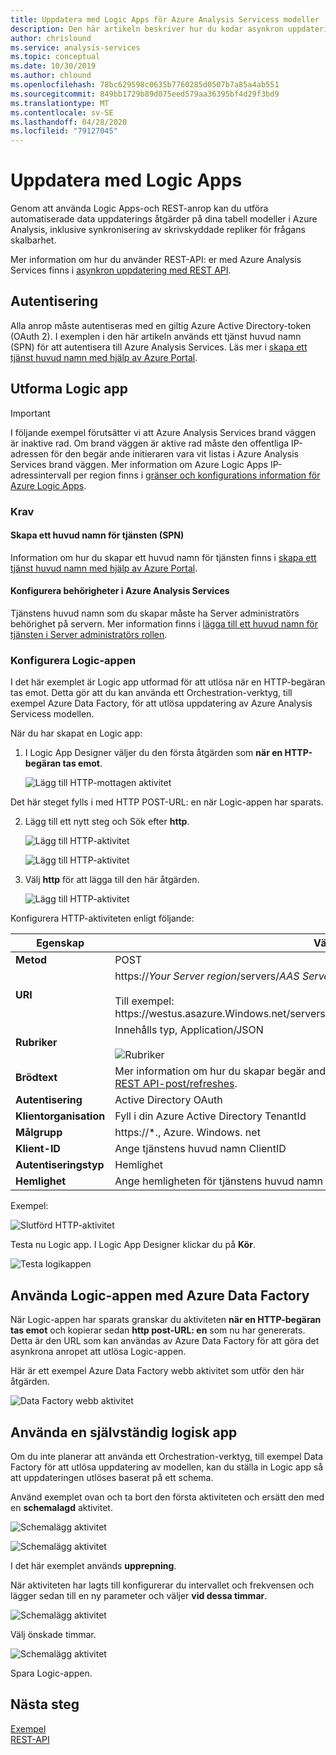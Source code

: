 ```yaml
---
title: Uppdatera med Logic Apps för Azure Analysis Servicess modeller | Microsoft Docs
description: Den här artikeln beskriver hur du kodar asynkron uppdatering för Azure Analysis Services med hjälp av Azure Logic Apps.
author: chrislound
ms.service: analysis-services
ms.topic: conceptual
ms.date: 10/30/2019
ms.author: chlound
ms.openlocfilehash: 78bc629598c0635b7760285d0507b7a85a4ab551
ms.sourcegitcommit: 849bb1729b89d075eed579aa36395bf4d29f3bd9
ms.translationtype: MT
ms.contentlocale: sv-SE
ms.lasthandoff: 04/28/2020
ms.locfileid: "79127045"
---
```

# <a name="refresh-with-logic-apps"></a>Uppdatera med Logic Apps

Genom att använda Logic Apps-och REST-anrop kan du utföra automatiserade data uppdaterings åtgärder på dina tabell modeller i Azure Analysis, inklusive synkronisering av skrivskyddade repliker för frågans skalbarhet.

Mer information om hur du använder REST-API: er med Azure Analysis Services finns i [asynkron uppdatering med REST API](analysis-services-async-refresh.md).

## <a name="authentication"></a>Autentisering

Alla anrop måste autentiseras med en giltig Azure Active Directory-token (OAuth 2).  I exemplen i den här artikeln används ett tjänst huvud namn (SPN) för att autentisera till Azure Analysis Services. Läs mer i [skapa ett tjänst huvud namn med hjälp av Azure Portal](../active-directory/develop/howto-create-service-principal-portal.md).

## <a name="design-the-logic-app"></a>Utforma Logic app

> [!IMPORTANT]
> I följande exempel förutsätter vi att Azure Analysis Services brand väggen är inaktive rad. Om brand väggen är aktive rad måste den offentliga IP-adressen för den begär ande initieraren vara vit listas i Azure Analysis Services brand väggen. Mer information om Azure Logic Apps IP-adressintervall per region finns i [gränser och konfigurations information för Azure Logic Apps](../logic-apps/logic-apps-limits-and-config.md#configuration).

### <a name="prerequisites"></a>Krav

#### <a name="create-a-service-principal-spn"></a>Skapa ett huvud namn för tjänsten (SPN)

Information om hur du skapar ett huvud namn för tjänsten finns i [skapa ett tjänst huvud namn med hjälp av Azure Portal](../active-directory/develop/howto-create-service-principal-portal.md).

#### <a name="configure-permissions-in-azure-analysis-services"></a>Konfigurera behörigheter i Azure Analysis Services
 
Tjänstens huvud namn som du skapar måste ha Server administratörs behörighet på servern. Mer information finns i [lägga till ett huvud namn för tjänsten i Server administratörs rollen](analysis-services-addservprinc-admins.md).

### <a name="configure-the-logic-app"></a>Konfigurera Logic-appen

I det här exemplet är Logic app utformad för att utlösa när en HTTP-begäran tas emot. Detta gör att du kan använda ett Orchestration-verktyg, till exempel Azure Data Factory, för att utlösa uppdatering av Azure Analysis Servicess modellen.

När du har skapat en Logic app:

1. I Logic App Designer väljer du den första åtgärden som **när en HTTP-begäran tas emot**.

   ![Lägg till HTTP-mottagen aktivitet](./media/analysis-services-async-refresh-logic-app/1.png)

Det här steget fylls i med HTTP POST-URL: en när Logic-appen har sparats.

2. Lägg till ett nytt steg och Sök efter **http**.  

   ![Lägg till HTTP-aktivitet](./media/analysis-services-async-refresh-logic-app/9.png)

   ![Lägg till HTTP-aktivitet](./media/analysis-services-async-refresh-logic-app/10.png)

3. Välj **http** för att lägga till den här åtgärden.

   ![Lägg till HTTP-aktivitet](./media/analysis-services-async-refresh-logic-app/2.png)

Konfigurera HTTP-aktiviteten enligt följande:

|Egenskap  |Värde  |
|---------|---------|
|**Metod**     |POST         |
|**URI**     | https://*Your Server region*/servers/*AAS Server Name*/Models/*ditt databas namn*/refreshes <br /> <br /> Till exempel: https:\//westus.asazure.Windows.net/servers/myserver/Models/AdventureWorks/refreshes|
|**Rubriker**     |   Innehålls typ, Application/JSON <br /> <br />  ![Rubriker](./media/analysis-services-async-refresh-logic-app/6.png)    |
|**Brödtext**     |   Mer information om hur du skapar begär ande texten finns i [asynkron uppdatering med REST API-post/refreshes](analysis-services-async-refresh.md#post-refreshes). |
|**Autentisering**     |Active Directory OAuth         |
|**Klientorganisation**     |Fyll i din Azure Active Directory TenantId         |
|**Målgrupp**     |https://*., Azure. Windows. net         |
|**Klient-ID**     |Ange tjänstens huvud namn ClientID         |
|**Autentiseringstyp**     |Hemlighet         |
|**Hemlighet**     |Ange hemligheten för tjänstens huvud namn         |

Exempel:

![Slutförd HTTP-aktivitet](./media/analysis-services-async-refresh-logic-app/7.png)

Testa nu Logic app.  I Logic App Designer klickar du på **Kör**.

![Testa logikappen](./media/analysis-services-async-refresh-logic-app/8.png)

## <a name="consume-the-logic-app-with-azure-data-factory"></a>Använda Logic-appen med Azure Data Factory

När Logic-appen har sparats granskar du aktiviteten **när en HTTP-begäran tas emot** och kopierar sedan **http post-URL: en** som nu har genererats.  Detta är den URL som kan användas av Azure Data Factory för att göra det asynkrona anropet att utlösa Logic-appen.

Här är ett exempel Azure Data Factory webb aktivitet som utför den här åtgärden.

![Data Factory webb aktivitet](./media/analysis-services-async-refresh-logic-app/11.png)

## <a name="use-a-self-contained-logic-app"></a>Använda en självständig logisk app

Om du inte planerar att använda ett Orchestration-verktyg, till exempel Data Factory för att utlösa uppdatering av modellen, kan du ställa in Logic app så att uppdateringen utlöses baserat på ett schema.

Använd exemplet ovan och ta bort den första aktiviteten och ersätt den med en **schemalagd** aktivitet.

![Schemalägg aktivitet](./media/analysis-services-async-refresh-logic-app/12.png)

![Schemalägg aktivitet](./media/analysis-services-async-refresh-logic-app/13.png)

I det här exemplet används **upprepning**.

När aktiviteten har lagts till konfigurerar du intervallet och frekvensen och lägger sedan till en ny parameter och väljer **vid dessa timmar**.

![Schemalägg aktivitet](./media/analysis-services-async-refresh-logic-app/16.png)

Välj önskade timmar.

![Schemalägg aktivitet](./media/analysis-services-async-refresh-logic-app/15.png)

Spara Logic-appen.

## <a name="next-steps"></a>Nästa steg

[Exempel](analysis-services-samples.md)  
[REST-API](https://docs.microsoft.com/rest/api/analysisservices/servers)
